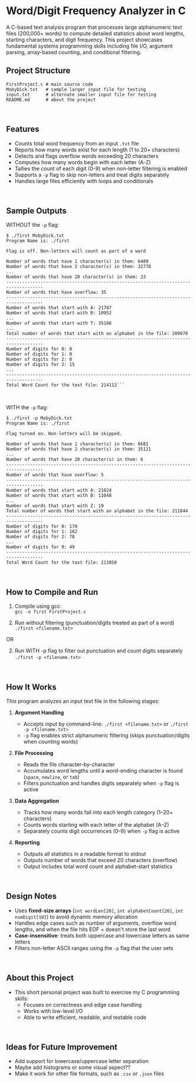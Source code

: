 # Word/Digit Frequency Analyzer in C
A C-based text analysis program that processes large alphanumeric text files (200,000+ words) to compute detailed statistics about word lengths, starting characters, and digit frequency. This project showcases fundamental systems programming skills including file I/O, argument parsing, array-based counting, and conditional filtering. 

## Project Structure
```
FirstProject.c # main source code
MobyDick.txt   # sample larger input file for testing
input.txt      # alternate smaller input file for testing
README.md      # about the project
```

<br>

## Features
- Counts total word frequency from an input `.txt` file
- Reports how many words exist for each length (1 to 20+ characters)
- Detects and flags overflow words exceeding 20 characters
- Computes how many words begin with each letter (A-Z)
- Tallies the count of each digit (0-9) when non-letter filtering is enabled
- Supports a `-p` flag to skip non-letters and treat digits separately
- Handles large files efficiently with loops and conditionals

<br>

## Sample Outputs

WITHOUT the `-p` flag:

```
$ ./first MobyDick.txt
Program Name is: ./first

Flag is off. Non-letters will count as part of a word

Number of words that have 1 character(s) in them: 6409
Number of words that have 2 character(s) in them: 32778
...
Number of words that have 20 character(s) in them: 23
------------------------------------------------------------------------------------ 
Number of words that have overflow: 35
------------------------------------------------------------------------------------ 
Number of words that start with A: 21787
Number of words that start with B: 10952 
...
Number of words that start with T: 35106
...
Total number of words that start with an alphabet in the file: 209970
------------------------------------------------------------------------------------ 
Number of digits for 0: 0
Number of digits for 1: 0
Number of digits for 2: 0 
Number of digits for 3: 15 
...
------------------------------------------------------------------------------------ 
Total Word Count for the text file: 214112```

```

<br>

WITH the `-p` flag:
```
$ ./first -p MobyDick.txt
Program Name is: ./first 

Flag turned on. Non-letters will be skipped. 

Number of words that have 1 character(s) in them: 6681 
Number of words that have 2 character(s) in them: 35121 
...
Number of words that have 20 character(s) in them: 6 
------------------------------------------------------------------------------------ 
Number of words that have overflow: 5 
------------------------------------------------------------------------------------ 
Number of words that start with A: 21824 
Number of words that start with B: 11048 
...
Number of words that start with Z: 19 
Total number of words that start with an alphabet in the file: 211844 
------------------------------------------------------------------------------------ 
Number of digits for 0: 170 
Number of digits for 1: 162 
Number of digits for 2: 78 
...
Number of digits for 9: 49 
------------------------------------------------------------------------------------ 
Total Word Count for the text file: 213850 
```

<br>

## How to Compile and Run

1. Compile using gcc: <br>
`gcc -o first FirstProject.c`

2. Run without filtering (punctuation/digits treated as part of a word) <br>
`./first <filename.txt>`

OR

2. Run WITH -p flag to filter out punctuation and count digits separately <br>
`./first -p <filename.txt>`

<br>

## How It Works
This program analyzes an input text file in the following stages:
1. **Argument Handling**
   - Accepts input by command-line: `./first <filename.txt>` or `./first -p <filename.txt>`
   - `-p` flag enables strict alphanumeric filtering (skips punctuation/digits when counting words)

2. **File Processing**
   - Reads the file character-by-character
   - Accumulates word lengths until a word-ending character is found (`space`, `newline`, or `tab`)
   - Filters punctuation and handles digits separately when `-p` flag is active

3. **Data Aggregation**
   - Tracks how many words fall into each length category (1–20+ characters)
   - Counts words starting with each letter of the alphabet (A–Z)
   - Separately counts digit occurrences (0–9) when `-p` flag is active

4. **Reporting**
   - Outputs all statistics in a readable format to stdout
   - Outputs number of words that exceed 20 characters (overflow)
   - Output includes total word count and alphabet-start statistics

<br>

## Design Notes
- Uses **fixed-size arrays** (`int wordLen[20]`, `int alphabetCount[26]`, `int numDigit[10]`) to avoid dynamic memory allocation
- Handles edge cases such as number of arguments, overflow word lengths, and when the file hits EOF + doesn't store the last word
- **Case-insensitive**: treats both uppercase and lowercase letters as same letters
- Filters non-letter ASCII ranges using the `-p` flag that the user sets

<br>

## About this Project

* This short personal project was built to exercise my C programming skills:
  - Focuses on correctness and edge case handling
  - Works with low-level I/O
  - Able to write efficient, readable, and testable code
 
<br>
 
## Ideas for Future Improvement
- Add support for lowercase/uppercase letter separation
- Maybe add histograms or some visual aspect??
- Make it work for other file formats, such as `.csv` or `.json` files


